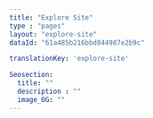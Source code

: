 ```yaml
---
title: "Explore Site"
type : "pages"
layout: "explore-site"
dataId: "61a485b216bbd044987e2b9c"

translationKey: 'explore-site'

Seosection:
  title: ""
  description : ""
  image_OG: ""
---
```

